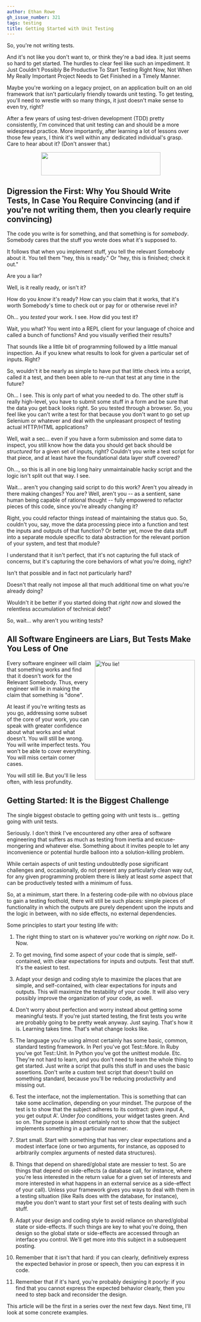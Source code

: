 ```yaml
---
author: Ethan Rowe
gh_issue_number: 321
tags: testing
title: Getting Started with Unit Testing
---
```




So, you're not writing tests.

And it's not like you don't want to, or think they're a bad idea.  It just seems so hard to get started.  The hurdles to clear feel like such an impediment.  It Just Couldn't Possibly Be Productive To Start Testing Right Now, Not When My Really Important Project Needs to Get Finished in a Timely Manner.

Maybe you're working on a legacy project, on an application built on an old framework that isn't particularly friendly towards unit testing.  To get testing, you'll need to wrestle with so many things, it just doesn't make sense to even try, right?

After a few years of using test-driven development (TDD) pretty consistently, I'm convinced that unit testing can and should be a more widespread practice.  More importantly, after learning a lot of lessons over those few years, I think it's well within any dedicated individual's grasp.  Care to hear about it?  (Don't answer that.)

<a href="/blog/2010/06/23/getting-started-with-unit-testing/image-0-big.png" onblur="try {parent.deselectBloggerImageGracefully();} catch(e) {}"><img alt="" border="0" id="BLOGGER_PHOTO_ID_5486027089737016530" src="/blog/2010/06/23/getting-started-with-unit-testing/image-0.png" style="display:block; margin:0px auto 10px; text-align:center;cursor:pointer; cursor:hand;width: 320px; height: 62px;"/></a>

## Digression the First: Why You Should Write Tests, In Case You Require Convincing (and if you're not writing them, then you clearly require convincing)

The code you write is for something, and that something is for *somebody*.  Somebody cares that the stuff you wrote does what it's supposed to.

It follows that when you implement stuff, you tell the relevant Somebody about it.  You tell them "hey, this is ready."  Or "hey, this is finished; check it out."

Are you a liar?

Well, is it really ready, or isn't it?

How do you *know* it's ready?  How can you claim that it works, that it's worth Somebody's time to check out or pay for or otherwise revel in?

Oh... you *tested* your work.  I see.  How did you test it?

Wait, you what?  You went into a REPL client for your language of choice and called a bunch of functions?  And you visually verified their results?

That sounds like a little bit of programming followed by a little manual inspection.  As if you knew what results to look for given a particular set of inputs.  Right?

So, wouldn't it be nearly as simple to have put that little check into a script, called it a test, and then been able to re-run that test at any time in the future?

Oh... I see.  This is only part of what you needed to do.  The other stuff is really high-level, you have to submit some stuff in a form and be sure that the data you get back looks right.  So you tested through a browser.  So, you feel like you can't write a test for that because you don't want to go set up Selenium or whatever and deal with the unpleasant prospect of testing actual HTTP/HTML applications?

Well, wait a sec... even if you have a form submission and some data to inspect, you still know how the data you should get back should be *structured* for a given set of inputs, right?  Couldn't you write a test script for that piece, and at least have the foundational data layer stuff covered?

Oh..., so this is all in one big long hairy unmaintainable hacky script and the logic isn't split out that way.  I see.

Wait... aren't you changing said script to do this work?  Aren't you already in there making changes?  You are?  Well, aren't you -- as a sentient, sane human being capable of rational thought -- fully empowered to refactor pieces of this code, since you're already changing it?

Right, you could refactor things instead of maintaining the status quo.  So, couldn't you, say, move the data processing piece into a function and test the inputs and outputs of that function?  Or better yet, move the data stuff into a separate module specific to data abstraction for the relevant portion of your system, and test that module?

I understand that it isn't perfect, that it's not capturing the full stack of concerns, but it's capturing the core behaviors of what you're doing, right?

Isn't that possible and in fact not particularly hard?

Doesn't that really not impose all that much additional time on what you're already doing?

Wouldn't it be better if you started doing that *right now* and slowed the relentless accumulation of technical debt?

So, wait... why aren't you writing tests?

## All Software Engineers are Liars, But Tests Make You Less of One

<a href="/blog/2010/06/23/getting-started-with-unit-testing/image-1-big.jpeg" onblur="try {parent.deselectBloggerImageGracefully();} catch(e) {}"><img alt="You lie!" border="0" id="BLOGGER_PHOTO_ID_5486028712806750242" src="/blog/2010/06/23/getting-started-with-unit-testing/image-1.jpeg" style="float:right; margin:0 0 10px 10px;cursor:pointer; cursor:hand;width: 268px; height: 320px;"/></a>

Every software engineer will claim that something works and find that it doesn't work for the Relevant Somebody.  Thus, every engineer will lie in making the claim that something is "done".

At least if you're writing tests as you go, addressing some subset of the core of your work, you can speak with greater confidence about what works and what doesn't.  You will still be wrong.  You will write imperfect tests.  You won't be able to cover everything.  You will miss certain corner cases.

You will still lie.  But you'll lie less often, with less profundity.

## Getting Started: It is the Biggest Challenge

The single biggest obstacle to getting going with unit tests is... getting going with unit tests.

Seriously.  I don't think I've encountered any other area of software engineering that suffers as much as testing from inertia and excuse-mongering and whatever else.  Something about it invites people to let any inconvenience or potential hurdle balloon into a solution-killing problem.

While certain aspects of unit testing undoubtedly pose significant challenges and, occasionally, do not present any particularly clean way out, for any given programming problem there is likely at least *some* aspect that can be productively tested with a minimum of fuss.

So, at a minimum, start there.  In a festering code-pile with no obvious place to gain a testing foothold, there will still be such places: simple pieces of functionality in which the outputs are purely dependent upon the inputs and the logic in between, with no side effects, no external dependencies.

Some principles to start your testing life with:

1. The right thing to start on is whatever you're working on *right now*.  Do it.  Now.
  
1. To get moving, find some aspect of your code that is simple, self-contained, with clear expectations for inputs and outputs.  Test that stuff.  It's the easiest to test.
  
1. Adapt your design and coding style to maximize the places that are simple, and self-contained, with clear expectations for inputs and outputs.  This will maximize the testability of your code.  It will also very possibly improve the organization of your code, as well.
  
1. Don't worry about perfection and worry instead about getting some meaningful tests.  If you're just started testing, the first tests you write are probably going to be pretty weak anyway. Just saying.  That's how it is.  Learning takes time.  That's what change looks like.
  
1. The language you're using almost certainly has some basic, common, standard testing framework.  In Perl you've got Test::More.  In Ruby you've got Test::Unit.  In Python you've got the unittest module.  Etc.  They're not hard to learn, and you don't need to learn the whole thing to get started.  Just write a script that pulls this stuff in and uses the basic assertions.  Don't write a custom test script that doesn't build on something standard, because you'll be reducing productivity and missing out.
  
1. Test the interface, not the implementation.  This is something that can take some acclimation, depending on your mindset.  The purpose of the test is to show that the subject adheres to its contract: given input A, you get output A'.  Under *foo* conditions, your widget tastes green.  And so on. The purpose is almost certainly not to show that the subject implements something in a particular manner.
  
1. Start small.  Start with something that has very clear expectations and a modest interface (one or two arguments, for instance, as opposed to arbitrarily complex arguments of nested data structures).
  
1. Things that depend on shared/global state are messier to test.  So are things that depend on side-effects (a database call, for instance, where you're less interested in the return value for a given set of interests and more interested in what happens in an external service as a side-effect of your call).  Unless your framework gives you ways to deal with them in a testing situation (like Rails does with the database, for instance), maybe you don't want to start your first set of tests dealing with such stuff.
  
1. Adapt your design and coding style to avoid reliance on shared/global state or side-effects.  If such things are key to what you're doing, then design so the global state or side-effects are accessed through an interface you control.  We'll get more into this subject in a subsequent posting. 
  
1. Remember that it isn't that hard: if you can clearly, definitively express the expected behavior in prose or speech, then you can express it in code.
  
1. Remember that if it's hard, you're probably designing it poorly: if you find that you cannot express the expected behavior clearly, then you need to step back and reconsider the design.
  

This article will be the first in a series over the next few days.  Next time, I'll look at some concrete examples.


